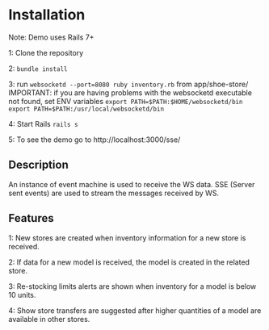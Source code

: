 # Installation

Note: Demo uses Rails 7+

1: Clone the repository

2: `bundle install`

3: run `websocketd --port=8080 ruby inventory.rb` from app/shoe-store/ 
IMPORTANT: if you are having problems with the websocketd executable not found, set ENV variables
`export PATH=$PATH:$HOME/websocketd/bin`
`export PATH=$PATH:/usr/local/websocketd/bin`

4: Start Rails `rails s`

5: To see the demo go to http://localhost:3000/sse/

## Description
An instance of event machine is used to receive the WS data.
SSE (Server sent events) are used to stream the messages received by WS.

## Features

1: New stores are created when inventory information for a new store is received.

2: If data for a new model is received, the model is created in the related store.

3: Re-stocking limits alerts are shown when inventory for a model is below 10 units.

4: Show store transfers are suggested after higher quantities of a model are available in other stores.
